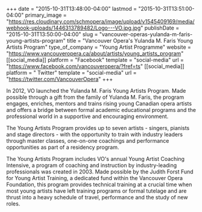 +++
date = "2015-10-31T13:48:00-04:00"
lastmod = "2015-10-31T13:51:00-04:00"
primary_image = "https://res.cloudinary.com/schmopera/image/upload/v1545409169/media/webhook-uploads/1446313789482/Logo---VO.jpg.jpg"
publishDate = "2015-10-31T13:50:00-04:00"
slug = "vancouver-operas-yulanda-m-faris-young-artists-program"
title = "Vancouver Opera&#039;s Yulanda M. Faris Young Artists Program"
type_of_company = "Young Artist Programme"
website = "https://www.vancouveropera.ca/about/artists/young_artists_program"
[[social_media]]
platform = "Facebook"
template = "social-media"
url = "https://www.facebook.com/vancouveropera/?fref=ts"
[[social_media]]
platform = " Twitter"
template = "social-media"
url = "https://twitter.com/VancouverOpera"
+++

In 2012, VO launched the Yulanda M. Faris Young Artists Program. Made possible through a gift from the family of Yulanda M. Faris, the program engages, enriches, mentors and trains rising young Canadian opera artists and offers a bridge between formal academic educational programs and the professional world in a supportive and encouraging environment.

The Young Artists Program provides up to seven artists - singers, pianists and stage directors - with the opportunity to train with industry leaders through master classes, one-on-one coachings and performance opportunities as part of a residency program.

The Young Artists Program includes VO's annual Young Artist Coaching Intensive, a program of coaching and instruction by industry-leading professionals was created in 2003. Made possible by the Judith Forst Fund for Young Artist Training, a dedicated fund within the Vancouver Opera Foundation, this program provides technical training at a crucial time when most young artists have left training programs or formal tutelage and are thrust into a heavy schedule of travel, performance and the study of new roles.
